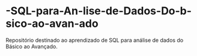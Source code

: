 # -SQL-para-An-lise-de-Dados-Do-b-sico-ao-avan-ado
Repositório destinado ao aprendizado de SQL para análise de dados do Básico ao Avançado. 

